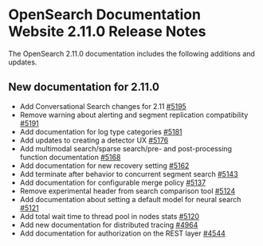 # OpenSearch Documentation Website 2.11.0 Release Notes

The OpenSearch 2.11.0 documentation includes the following additions and updates.

## New documentation for 2.11.0

- Add Conversational Search changes for 2.11 [#5195](https://github.com/opensearch-project/documentation-website/pull/5195)
- Remove warning about alerting and segment replication compatibility  [#5191](https://github.com/opensearch-project/documentation-website/pull/5191)
- Add documentation for log type categories [#5181](https://github.com/opensearch-project/documentation-website/pull/5181)
- Add updates to creating a detector UX [#5176](https://github.com/opensearch-project/documentation-website/pull/5176)
- Add multimodal search/sparse search/pre- and post-processing function documentation [#5168](https://github.com/opensearch-project/documentation-website/pull/5168)
- Add documentation for new recovery setting [#5162](https://github.com/opensearch-project/documentation-website/pull/5162)
- Add terminate after behavior to concurrent segment search [#5143](https://github.com/opensearch-project/documentation-website/pull/5143)
- Add documentation for configurable merge policy [#5137](https://github.com/opensearch-project/documentation-website/pull/5137)
- Remove experimental header from search comparison tool [#5124](https://github.com/opensearch-project/documentation-website/pull/5124)
- Add documentation about setting a default model for neural search [#5121](https://github.com/opensearch-project/documentation-website/pull/5121)
- Add total wait time to thread pool in nodes stats [#5120](https://github.com/opensearch-project/documentation-website/pull/5120)
- Add new documentation for distributed tracing [#4964](https://github.com/opensearch-project/documentation-website/pull/4964)
- Add documentation for authorization on the REST layer [#4544](https://github.com/opensearch-project/documentation-website/pull/4544)
